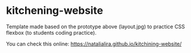 # kitchening-website

Template made based on the prototype above (layout.jpg) to practice CSS flexbox (to students coding practice).

You can check this online: https://natalialira.github.io/kitchining-website/
